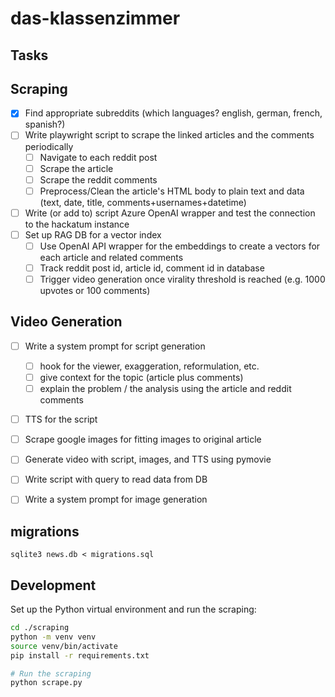 # das-klassenzimmer

## Tasks

## Scraping

- [x] Find appropriate subreddits (which languages? english, german, french, spanish?)
- [ ] Write playwright script to scrape the linked articles and the comments periodically
  - [ ] Navigate to each reddit post
  - [ ] Scrape the article
  - [ ] Scrape the reddit comments
  - [ ] Preprocess/Clean the article's HTML body to plain text and data (text, date, title, comments+usernames+datetime)
- [ ] Write (or add to) script Azure OpenAI wrapper and test the connection to the hackatum instance
- [ ] Set up RAG DB for a vector index
  - [ ] Use OpenAI API wrapper for the embeddings to create a vectors for each article and related comments
  - [ ] Track reddit post id, article id, comment id in database
  - [ ] Trigger video generation once virality threshold is reached (e.g. 1000 upvotes or 100 comments)

## Video Generation

- [ ] Write a system prompt for script generation
  - [ ] hook for the viewer, exaggeration, reformulation, etc.
  - [ ] give context for the topic (article plus comments)
  - [ ] explain the problem / the analysis using the article and reddit comments
- [ ] TTS for the script
- [ ] Scrape google images for fitting images to original article
- [ ] Generate video with script, images, and TTS using pymovie

- [ ] Write script with query to read data from DB
- [ ] Write a system prompt for image generation

## migrations

```
sqlite3 news.db < migrations.sql
```

## Development

Set up the Python virtual environment and run the scraping:

```bash
cd ./scraping
python -m venv venv
source venv/bin/activate
pip install -r requirements.txt

# Run the scraping
python scrape.py
```
